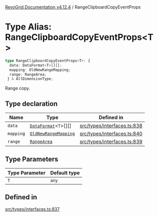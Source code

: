 [RevoGrid Documentation v4.12.4](README.md) / RangeClipboardCopyEventProps

# Type Alias: RangeClipboardCopyEventProps\<T\>

```ts
type RangeClipboardCopyEventProps<T>: {
  data: DataFormat<T>[][];
  mapping: OldNewRangeMapping;
  range: RangeArea;
 } & AllDimensionType;
```

Range copy.

## Type declaration

| Name | Type | Defined in |
| ------ | ------ | ------ |
| `data` | [`DataFormat`](TypeAlias.DataFormat.md)\<`T`\>[][] | [src/types/interfaces.ts:838](https://github.com/revolist/revogrid/blob/648f56ecfc5430eb0184373ea33dd565a6a33bb9/src/types/interfaces.ts#L838) |
| `mapping` | [`OldNewRangeMapping`](TypeAlias.OldNewRangeMapping.md) | [src/types/interfaces.ts:840](https://github.com/revolist/revogrid/blob/648f56ecfc5430eb0184373ea33dd565a6a33bb9/src/types/interfaces.ts#L840) |
| `range` | [`RangeArea`](TypeAlias.RangeArea.md) | [src/types/interfaces.ts:839](https://github.com/revolist/revogrid/blob/648f56ecfc5430eb0184373ea33dd565a6a33bb9/src/types/interfaces.ts#L839) |

## Type Parameters

| Type Parameter | Default type |
| ------ | ------ |
| `T` | `any` |

## Defined in

[src/types/interfaces.ts:837](https://github.com/revolist/revogrid/blob/648f56ecfc5430eb0184373ea33dd565a6a33bb9/src/types/interfaces.ts#L837)
